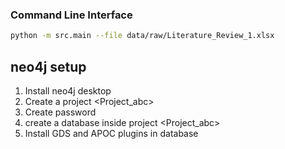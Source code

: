 

### Command Line Interface

```bash
python -m src.main --file data/raw/Literature_Review_1.xlsx
```

## neo4j setup

1. Install neo4j desktop 
2. Create a project <Project_abc>
3. Create password
4. create a database <rpaperdb> inside project <Project_abc>
5. Install GDS and APOC plugins in database
